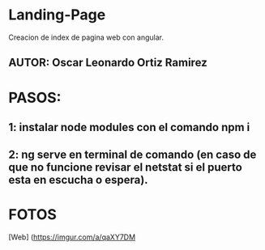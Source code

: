 # Landing-Page
Creacion de index de pagina web con angular.
## AUTOR: Oscar Leonardo Ortiz Ramirez

# PASOS:
## 1: instalar node modules con el comando npm i 
## 2: ng serve en terminal de comando (en caso de que no funcione revisar el netstat si el puerto esta en escucha o espera).

# FOTOS
[Web] (https://imgur.com/a/qaXY7DM